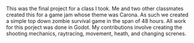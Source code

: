This was the final project for a class I took. Me and two other classmates created this for a game jam whose theme was Carona. As such we created a simple top down zombie survival game in the span of 48 hours. All work for this porject was done in Godot. My contributions involve creating the shooting mechanics, raytracing, movement, heath, and changing screnes.
